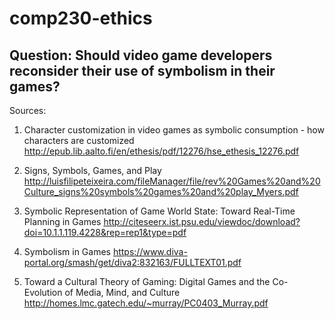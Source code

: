 # comp230-ethics

## Question: Should video game developers reconsider their use of symbolism in their games?

Sources:

1. Character customization in video games as symbolic consumption - how characters are customized
http://epub.lib.aalto.fi/en/ethesis/pdf/12276/hse_ethesis_12276.pdf

2. Signs, Symbols, Games, and Play
http://luisfilipeteixeira.com/fileManager/file/rev%20Games%20and%20Culture_signs%20symbols%20games%20and%20play_Myers.pdf

3. Symbolic Representation of Game World State: Toward Real-Time Planning in Games
http://citeseerx.ist.psu.edu/viewdoc/download?doi=10.1.1.119.4228&rep=rep1&type=pdf

4. Symbolism in Games
https://www.diva-portal.org/smash/get/diva2:832163/FULLTEXT01.pdf

5. Toward a Cultural Theory of Gaming: Digital Games and the Co-Evolution of Media, Mind, and Culture
http://homes.lmc.gatech.edu/~murray/PC0403_Murray.pdf
